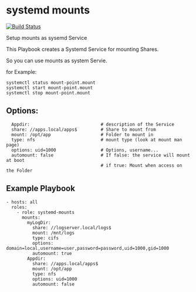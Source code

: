 systemd mounts
==============
[![Build Status](https://travis-ci.org/ypsman/ansible-systemd-mounts.svg?branch=master)](https://travis-ci.org/ypsman/ansible-systemd-mounts)

Setup mounts as sysemd Service

This Playbook creates a Systemd Service for mounting Shares.

So you can use mounts as system Servie.

for Example:
 
    systemctl status mount-point.mount
    systemctl start mount-point.mount
    systemctl stop mount-point.mount


Options:
--------

      Appdir:                           # description of the Service
      share: //apps.local/apps$         # Share to mount from
      mount: /opt/app                   # Folder to mount in
      type: nfs                         # mount type (look at mount man page)
      options: uid=1000                 # Options, username...
      automount: false                  # If false: the service will mount at boot
                                        # if true: Mount when access on the Folder


Example Playbook
----------------

    - hosts: all
      roles:
        - role: systemd-mounts
          mounts:
            myLogDir:
              share: //logserver.local/logs$
              mount: /mnt/logs
              type: cifs
              options: domain=local,username=user,password=password,uid=1000,gid=1000
              automount: true
            Appdir:
              share: //apps.local/apps$
              mount: /opt/app
              type: nfs
              options: uid=1000
              automount: false
